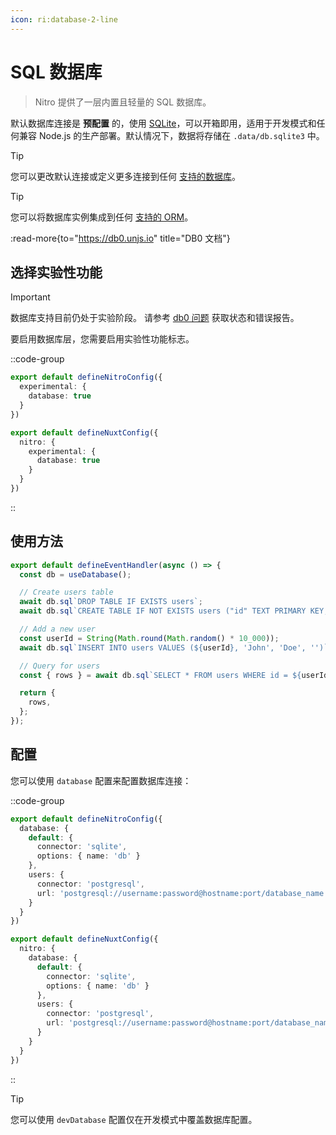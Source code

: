 ```yaml
---
icon: ri:database-2-line
---
```


# SQL 数据库

> Nitro 提供了一层内置且轻量的 SQL 数据库。

默认数据库连接是 **预配置** 的，使用 [SQLite](https://db0.unjs.io/connectors/sqlite)，可以开箱即用，适用于开发模式和任何兼容 Node.js 的生产部署。默认情况下，数据将存储在 `.data/db.sqlite3` 中。

> [!TIP]
> 您可以更改默认连接或定义更多连接到任何 [支持的数据库](https://db0.unjs.io/connectors/sqlite)。

> [!TIP]
> 您可以将数据库实例集成到任何 [支持的 ORM](https://db0.unjs.io/integrations)。

:read-more{to="https://db0.unjs.io" title="DB0 文档"}

## 选择实验性功能

> [!IMPORTANT]
> 数据库支持目前仍处于实验阶段。
> 请参考 [db0 问题](https://github.com/unjs/db0/issues) 获取状态和错误报告。

要启用数据库层，您需要启用实验性功能标志。

::code-group
```ts [nitro.config.ts]
export default defineNitroConfig({
  experimental: {
    database: true
  }
})
```

```ts [nuxt.config.ts]
export default defineNuxtConfig({
  nitro: {
    experimental: {
      database: true
    }
  }
})
```
::

## 使用方法

<!-- automd:file code src="../../examples/database/routes/index.ts" -->

```ts [index.ts]
export default defineEventHandler(async () => {
  const db = useDatabase();

  // Create users table
  await db.sql`DROP TABLE IF EXISTS users`;
  await db.sql`CREATE TABLE IF NOT EXISTS users ("id" TEXT PRIMARY KEY, "firstName" TEXT, "lastName" TEXT, "email" TEXT)`;

  // Add a new user
  const userId = String(Math.round(Math.random() * 10_000));
  await db.sql`INSERT INTO users VALUES (${userId}, 'John', 'Doe', '')`;

  // Query for users
  const { rows } = await db.sql`SELECT * FROM users WHERE id = ${userId}`;

  return {
    rows,
  };
});

```

<!-- /automd -->

## 配置

您可以使用 `database` 配置来配置数据库连接：

::code-group
```ts [nitro.config.ts]
export default defineNitroConfig({
  database: {
    default: {
      connector: 'sqlite',
      options: { name: 'db' }
    },
    users: {
      connector: 'postgresql',
      url: 'postgresql://username:password@hostname:port/database_name'
    }
  }
})
```
```ts [nuxt.config.ts]
export default defineNuxtConfig({
  nitro: {
    database: {
      default: {
        connector: 'sqlite',
        options: { name: 'db' }
      },
      users: {
        connector: 'postgresql',
        url: 'postgresql://username:password@hostname:port/database_name'
      }
    }
  }
})
```
::

> [!TIP]
> 您可以使用 `devDatabase` 配置仅在开发模式中覆盖数据库配置。
